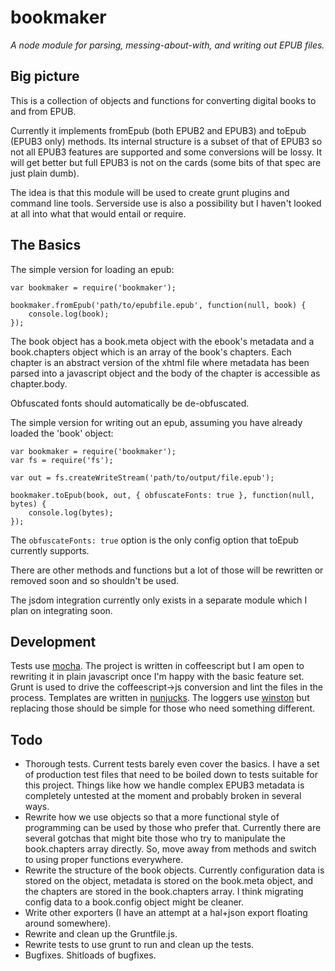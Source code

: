 # bookmaker

*A node module for parsing, messing-about-with, and writing out EPUB files.*

## Big picture

This is a collection of objects and functions for converting digital books to and from EPUB.

Currently it implements fromEpub (both EPUB2 and EPUB3) and toEpub (EPUB3 only) methods. Its internal structure is a subset of that of EPUB3 so not all EPUB3 features are supported and some conversions will be lossy. It will get better but full EPUB3 is not on the cards (some bits of that spec are just plain dumb).

The idea is that this module will be used to create grunt plugins and command line tools. Serverside use is also a possibility but I haven't looked at all into what that would entail or require.

## The Basics

The simple version for loading an epub:

```
var bookmaker = require('bookmaker');

bookmaker.fromEpub('path/to/epubfile.epub', function(null, book) {
	console.log(book);
});
```

The book object has a book.meta object with the ebook's metadata and a book.chapters object which is an array of the book's chapters. Each chapter is an abstract version of the xhtml file where metadata has been parsed into a javascript object and the body of the chapter is accessible as chapter.body.

Obfuscated fonts should automatically be de-obfuscated.


The simple version for writing out an epub, assuming you have already loaded the 'book' object:

```
var bookmaker = require('bookmaker');
var fs = require('fs');

var out = fs.createWriteStream('path/to/output/file.epub');

bookmaker.toEpub(book, out, { obfuscateFonts: true }, function(null, bytes) {
	console.log(bytes);
});
```

The `obfuscateFonts: true` option is the only config option that toEpub currently supports.

There are other methods and functions but a lot of those will be rewritten or removed soon and so shouldn't be used.

The jsdom integration currently only exists in a separate module which I plan on integrating soon.

## Development

Tests use [mocha](https://npmjs.org/package/mocha). The project is written in coffeescript but I am open to rewriting it in plain javascript once I'm happy with the basic feature set. Grunt is used to drive the coffeescript->js conversion and lint the files in the process. Templates are written in [nunjucks](https://npmjs.org/package/nunjucks). The loggers use [winston](https://npmjs.org/package/winston) but replacing those should be simple for those who need something different.

## Todo

* Thorough tests. Current tests barely even cover the basics. I have a set of production test files that need to be boiled down to tests suitable for this project. Things like how we handle complex EPUB3 metadata is completely untested at the moment and probably broken in several ways.
* Rewrite how we use objects so that a more functional style of programming can be used by those who prefer that. Currently there are several gotchas that might bite those who try to manipulate the book.chapters array directly. So, move away from methods and switch to using proper functions everywhere.
* Rewrite the structure of the book objects. Currently configuration data is stored on the object, metadata is stored on the book.meta object, and the chapters are stored in the book.chapters array. I think migrating config data to a book.config object might be cleaner.
* Write other exporters (I have an attempt at a hal+json export floating around somewhere).
* Rewrite and clean up the Gruntfile.js.
* Rewrite tests to use grunt to run and clean up the tests.
* Bugfixes. Shitloads of bugfixes.